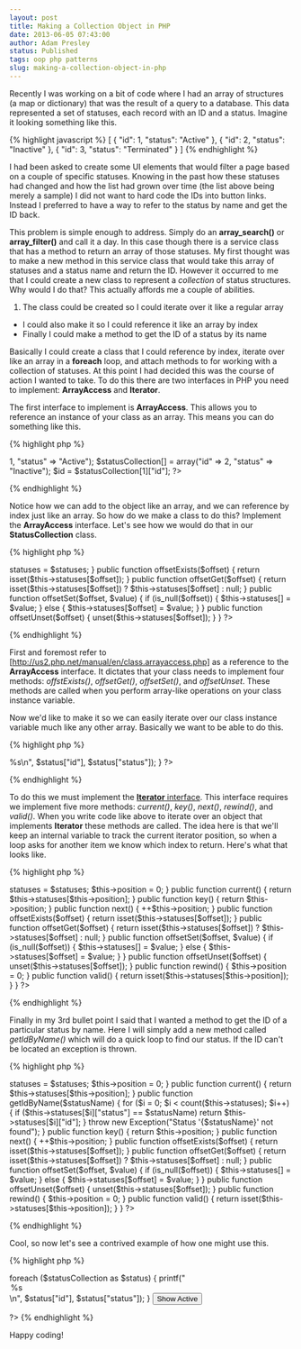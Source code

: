 ```yaml
---
layout: post
title: Making a Collection Object in PHP
date: 2013-06-05 07:43:00
author: Adam Presley
status: Published
tags: oop php patterns
slug: making-a-collection-object-in-php
---
```

Recently I was working on a bit of code where I had an array of
structures (a map or dictionary) that was the result of a query to a
database. This data represented a set of statuses, each record with an
ID and a status. Imagine it looking something like this.  
  
{% highlight javascript %}
[
	{ "id": 1, "status": "Active" },
	{ "id": 2, "status": "Inactive" },
	{ "id": 3, "status": "Terminated" }
]
{% endhighlight %}

I had been asked to create some UI elements that would filter a page
based on a couple of specific statuses. Knowing in the past how these
statuses had changed and how the list had grown over time (the list
above being merely a sample) I did not want to hard code the IDs into
button links. Instead I preferred to have a way to refer to the status
by name and get the ID back.  
  
This problem is simple enough to address. Simply do an
**array_search()** or **array_filter()** and call it a day. In this
case though there is a service class that has a method to return an
array of those statuses. My first thought was to make a new method in
this service class that would take this array of statuses and a status
name and return the ID. However it occurred to me that I could create a
new class to represent a *collection* of status structures. Why would I
do that? This actually affords me a couple of abilities.  
  
1.  The class could be created so I could iterate over it like a regular
    array
*   I could also make it so I could reference it like an array by index
*   Finally I could make a method to get the ID of a status by its name

Basically I could create a class that I could reference by index,
iterate over like an array in a **foreach** loop, and attach methods to
for working with a collection of statuses. At this point I had decided
this was the course of action I wanted to take. To do this there are two
interfaces in PHP you need to implement: **ArrayAccess** and
**Iterator**.   
  
The first interface to implement is **ArrayAccess**. This allows you to
reference an instance of your class as an array. This means you can do
something like this.  
  
{% highlight php %}
<?php
	$statusCollection = new StatusCollection();
	$statusCollection[] = array("id" => 1, "status" => "Active");
	$statusCollection[] = array("id" => 2, "status" => "Inactive");

	$id = $statusCollection[1]["id"];
?>
{% endhighlight %}

Notice how we can add to the object like an array, and we can reference
by index just like an array. So how do we make a class to do this?
Implement the **ArrayAccess** interface. Let's see how we would do that
in our **StatusCollection** class.  

{% highlight php %}
<?php  

class StatusCollection implements ArrayAccess {
   private $statuses = array();

   public function __construct($statuses) {
      $this->statuses = $statuses;
   }

   public function offsetExists($offset) {
      return isset($this->statuses[$offset]);
   }

   public function offsetGet($offset) {
      return isset($this->statuses[$offset]) ? $this->statuses[$offset] : null;
   }

   public function offsetSet($offset, $value) {
      if (is_null($offset)) {
         $this->statuses[] = $value;
      } else {
         $this->statuses[$offset] = $value;
      }
   }

   public function offsetUnset($offset) {
      unset($this->statuses[$offset]);
   }
}

?>
{% endhighlight %}

First and foremost refer to [http://us2.php.net/manual/en/class.arrayaccess.php] as a reference to
the **ArrayAccess** interface. It dictates that your class needs to
implement four methods: *offstExists()*, *offsetGet()*, *offsetSet()*,
and *offsetUnset*. These methods are called when you perform array-like
operations on your class instance variable.  
  
Now we'd like to make it so we can easily iterate over our class
instance variable much like any other array. Basically we want to be
able to do this.  
  
{% highlight php %}
<?php

foreach ($statusCollection as $status) {
   printf("<option value=\"%d\">%s</option>\n", $status["id"], $status["status"]);
}

?>
{% endhighlight %}

To do this we must implement the [**Iterator** interface](http://php.net/manual/en/class.iterator.php). This
interface requires we implement five more methods: *current()*, *key()*,
*next()*, *rewind()*, and *valid()*. When you write code like above to
iterate over an object that implements **Iterator** these methods are
called. The idea here is that we'll keep an internal variable to track
the current iterator position, so when a loop asks for another item we
know which index to return. Here's what that looks like.  
  
{% highlight php %}
<?php

class StatusCollection implements ArrayAccess, Iterator {
   private $statuses = array();
   private $position = 0;

   public function __construct($statuses) {
      $this->statuses = $statuses;
      $this->position = 0;
   }

   public function current() {
      return $this->statuses[$this->position];
   }

   public function key() {
      return $this->position;
   }

   public function next() {
      ++$this->position;
   }

   public function offsetExists($offset) {
      return isset($this->statuses[$offset]);
   }

   public function offsetGet($offset) {
      return isset($this->statuses[$offset]) ? $this->statuses[$offset] : null;
   }

   public function offsetSet($offset, $value) {
      if (is_null($offset)) {
         $this->statuses[] = $value;
      } else {
         $this->statuses[$offset] = $value;
      }
   }

   public function offsetUnset($offset) {
      unset($this->statuses[$offset]);
   }

   public function rewind() {
      $this->position = 0;
   }

   public function valid() {
      return isset($this->statuses[$this->position]);
   }
}

?>
{% endhighlight %}

Finally in my 3rd bullet point I said that I wanted a method to get the
ID of a particular status by name. Here I will simply add a new method
called *getIdByName()* which will do a quick loop to find our status. If
the ID can't be located an exception is thrown.  
  
{% highlight php %}
<?php

class StatusCollection implements ArrayAccess, Iterator {
   private $statuses = array();
   private $position = 0;

   public function __construct($statuses) {
      $this->statuses = $statuses;
      $this->position = 0;
   }

   public function current() {
      return $this->statuses[$this->position];
   }

   public function getIdByName($statusName) {
      for ($i = 0; $i < count($this->statuses); $i++) {
         if ($this->statuses[$i]["status"] == $statusName) return $this->statuses[$i]["id"];
      }

      throw new Exception("Status '{$statusName}' not found");
   }

   public function key() {
      return $this->position;
   }

   public function next() {
      ++$this->position;
   }

   public function offsetExists($offset) {
      return isset($this->statuses[$offset]);
   }

   public function offsetGet($offset) {
      return isset($this->statuses[$offset]) ? $this->statuses[$offset] : null;
   }

   public function offsetSet($offset, $value) {
      if (is_null($offset)) {
         $this->statuses[] = $value;
      } else {
         $this->statuses[$offset] = $value;
      }
   }

   public function offsetUnset($offset) {
      unset($this->statuses[$offset]);
   }

   public function rewind() {
      $this->position = 0;
   }

   public function valid() {
      return isset($this->statuses[$this->position]);
   }
}

?>
{% endhighlight %}

Cool, so now let's see a contrived example of how one might use this.  
	
{% highlight php %}
<?php

<select id="statusId" name="statusId">
	foreach ($statusCollection as $status) {
		printf("<option value=\"%d\">%s</option>\n", $status["id"], $status["status"]);
	}
</select>

<button name="btnShowActive" 
	id="btnShowActive" 
	onclick="window.location='/?statusId=<?= $statusCollection.getIdByStatus('Active') ?>';">Show Active
</button>

?>
{% endhighlight %}
  
Happy coding!  
